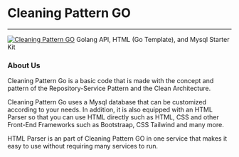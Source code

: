 # Cleaning Pattern GO
---
[![Cleaning Pattern GO](https://github.com/rizwijaya/CleaningPatternGO/actions/workflows/go.yml/badge.svg)](https://github.com/rizwijaya/CleaningPatternGO/actions/workflows/go.yml)
Golang API, HTML (Go Template), and Mysql Starter Kit

### About Us
Cleaning Pattern Go is a basic code that is made with the concept and pattern of the Repository-Service Pattern and the Clean Architecture.

Cleaning Pattern Go uses a Mysql database that can be customized according to your needs. In addition, it is also equipped with an HTML Parser so that you can use HTML directly such as HTML, CSS and other Front-End Frameworks such as Bootstraap, CSS Tailwind and many more.

HTML Parser is an part of Cleaning Pattern GO in one service that makes it easy to use without requiring many services to run.

